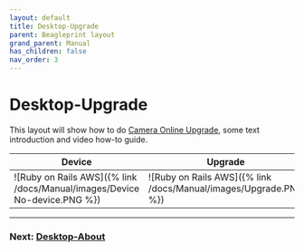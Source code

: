 ```yaml
---
layout: default
title: Desktop-Upgrade
parent: Beagleprint layout
grand_parent: Manual
has_children: false
nav_order: 3
---
```


# Desktop-Upgrade

This layout will show how to do [Camera Online Upgrade](https://www.youtube.com/watch?v=vFqlzl1x9Yo), some text introduction and video how-to guide.

|Device|Upgrade|
|-|-|
|![Ruby on Rails AWS]({% link /docs/Manual/images/Device No-device.PNG %})|![Ruby on Rails AWS]({% link /docs/Manual/images/Upgrade.PNG %})|

---
### Next: [Desktop-About](/just-the-docs/docs/Manual/Beagleprint%20About)
